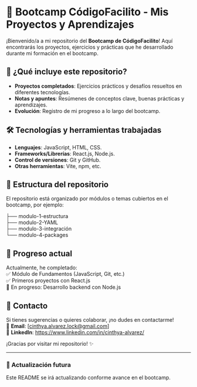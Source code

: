 # 🚀 Bootcamp CódigoFacilito - Mis Proyectos y Aprendizajes  

¡Bienvenido/a a mi repositorio del **Bootcamp de CódigoFacilito**! Aquí encontrarás los proyectos, ejercicios y prácticas que he desarrollado durante mi formación en el bootcamp.  

## 📌 ¿Qué incluye este repositorio?  

- **Proyectos completados**: Ejercicios prácticos y desafíos resueltos en diferentes tecnologías.  
- **Notas y apuntes**: Resúmenes de conceptos clave, buenas prácticas y aprendizajes.  
- **Evolución**: Registro de mi progreso a lo largo del bootcamp.  

## 🛠 Tecnologías y herramientas trabajadas  

- **Lenguajes**: JavaScript, HTML, CSS.  
- **Frameworks/Librerías**: React.js, Node.js.  
- **Control de versiones**: Git y GitHub.  
- **Otras herramientas**: Vite, npm, etc.  

## 📂 Estructura del repositorio  

El repositorio está organizado por módulos o temas cubiertos en el bootcamp, por ejemplo:  

├── modulo-1-estructura <br>
├── modulo-2-YAML <br>
├── modulo-3-integración <br>
└── modulo-4-packages <br>


## 📅 Progreso actual  

Actualmente, he completado:  
✅ Módulo de Fundamentos (JavaScript, Git, etc.)  
✅ Primeros proyectos con React.js  
🚧 En progreso: Desarrollo backend con Node.js  

## 🔗 Contacto  

Si tienes sugerencias o quieres colaborar, ¡no dudes en contactarme!  
📧 **Email**: [cinthya.alvarez.lock@gmail.com]  
🔗 **LinkedIn**: https://www.linkedin.com/in/cinthya-alvarez/ 

¡Gracias por visitar mi repositorio! ✨  

---

### 🔄 Actualización futura  
Este README se irá actualizando conforme avance en el bootcamp.  
